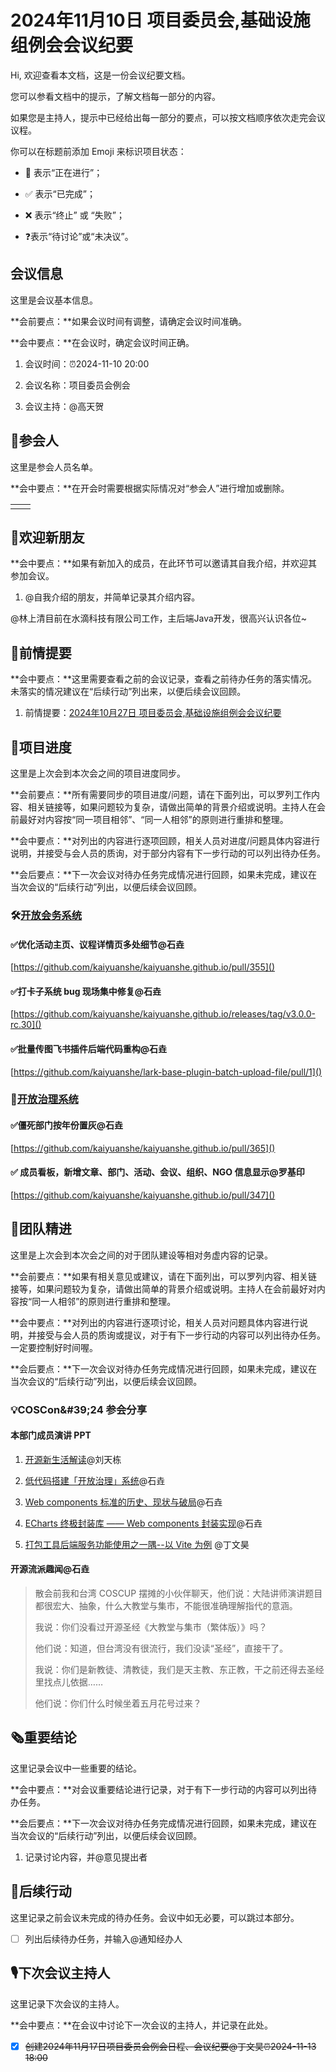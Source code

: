 # 2024年11月10日 项目委员会,基础设施组例会会议纪要

<div class="callout">

Hi, 欢迎查看本文档，这是一份会议纪要文档。

您可以参看文档中的提示，了解文档每一部分的内容。

如果您是主持人，提示中已经给出每一部分的要点，可以按文档顺序依次走完会议议程。



你可以在标题前添加 Emoji 来标识项目状态：

- 🚧 表示“正在进行”；

- ✅ 表示“已完成”；

- ❌ 表示“终止” 或 “失败”；

- ❓表示“待讨论”或“未决议”。

</div>

## 会议信息

<div class="callout">

这里是会议基本信息。

**会前要点：**如果会议时间有调整，请确定会议时间准确。

**会中要点：**在会议时，确定会议时间正确。

</div>

1. 会议时间：⏰2024-11-10 20:00

2. 会议名称：项目委员会例会

3. 会议主持：@高天贺

## 👤参会人

<div class="callout">

这里是参会人员名单。

**会中要点：**在开会时需要根据实际情况对“参会人”进行增加或删除。

</div>

<table><tbody><tr>
<td>

</td>
<td>

</td>
</tr></tbody></table>

## 👏欢迎新朋友

<div class="callout">

**会中要点：**如果有新加入的成员，在此环节可以邀请其自我介绍，并欢迎其参加会议。

</div>

1. @自我介绍的朋友，并简单记录其介绍内容。

@林上清目前在水滴科技有限公司工作，主后端Java开发，很高兴认识各位\~



## 📄前情提要

<div class="callout">

**会中要点：**这里需要查看之前的会议记录，查看之前待办任务的落实情况。未落实的情况建议在“后续行动”列出来，以便后续会议回顾。

</div>

1. 前情提要：[2024年10月27日 项目委员会,基础设施组例会会议纪要](https://kaiyuanshe.feishu.cn/wiki/XMLgwFoUGi7bNrk1BAZcU1tonXf?from=from_copylink)



## 🚧项目进度

<div class="callout">

这里是上次会到本次会之间的项目进度同步。

**会前要点：**所有需要同步的项目进度/问题，请在下面列出，可以罗列工作内容、相关链接等，如果问题较为复杂，请做出简单的背景介绍或说明。主持人在会前最好对内容按“同一项目相邻”、“同一人相邻”的原则进行重排和整理。

**会中要点：**对列出的内容进行逐项回顾，相关人员对进度/问题具体内容进行说明，并接受与会人员的质询，对于部分内容有下一步行动的可以列出待办任务。

**会后要点：**下一次会议对待办任务完成情况进行回顾，如果未完成，建议在当次会议的“后续行动”列出，以便后续会议回顾。

</div>

### 🛠️[开放会务系统](https://kaiyuanshe.feishu.cn/wiki/wikcnuUsRHqJF0qhShySwECmWlx)

#### ✅优化活动主页、议程详情页多处细节@石垚

[https://github.com/kaiyuanshe/kaiyuanshe.github.io/pull/355]()

#### ✅打卡子系统 bug 现场集中修复@石垚

[https://github.com/kaiyuanshe/kaiyuanshe.github.io/releases/tag/v3.0.0-rc.30]()

#### ✅批量传图飞书插件后端代码重构@石垚

[https://github.com/kaiyuanshe/lark-base-plugin-batch-upload-file/pull/1]()

### 🚧[开放治理系统](https://kaiyuanshe.feishu.cn/wiki/VpY9wRitDiiObVkNsXycWP3Gnmf)

#### ✅僵死部门按年份置灰@石垚

[https://github.com/kaiyuanshe/kaiyuanshe.github.io/pull/365]()

#### ✅ 成员看板，新增文章、部门、活动、会议、组织、NGO 信息显示@罗基印

[https://github.com/kaiyuanshe/kaiyuanshe.github.io/pull/347]()

## 🤼团队精进

<div class="callout">

这里是上次会到本次会之间的对于团队建设等相对务虚内容的记录。

**会前要点：**如果有相关意见或建议，请在下面列出，可以罗列内容、相关链接等，如果问题较为复杂，请做出简单的背景介绍或说明。主持人在会前最好对内容按“同一人相邻”的原则进行重排和整理。

**会中要点：**对列出的内容进行逐项讨论，相关人员对问题具体内容进行说明，并接受与会人员的质询或提议，对于有下一步行动的内容可以列出待办任务。一定要控制好时间喔。

**会后要点：**下一次会议对待办任务完成情况进行回顾，如果未完成，建议在当次会议的“后续行动”列出，以便后续会议回顾。

</div>

### 💡COSCon\&\#39;24 参会分享

#### 本部门成员演讲 PPT

1. [开源新生活解读](https://kaiyuanshe.cn/activity/recumCoZCaH2Hg/agenda/recn8GMU3j)@刘天栋

2. [低代码搭建「开放治理」系统](https://kaiyuanshe.feishu.cn/wiki/YFKLwzQtoiMGOBkWTd8c0yRqnof)@石垚

3. [Web components 标准的历史、现状与破局](https://idea2app.feishu.cn/docx/DfY9dbG0OoK1D1x2eudc3PeInBe)@石垚

4. [ECharts 终极封装库 —— Web components 封装实现](https://idea2app.feishu.cn/docx/MtizdIqdGotyO5xvY4mc6EvYnyf)@石垚

5. [打包工具后端服务功能使用之一隅\-\-以 Vite 为例](https://kaiyuanshe.cn/activity/recumCoZCaH2Hg/agenda/recRm3yPb3) @丁文昊

#### 开源流派趣闻@石垚

> 散会前我和台湾 COSCUP 摆摊的小伙伴聊天，他们说：大陆讲师演讲题目都很宏大、抽象，什么大教堂与集市，不能很准确理解指代的意涵。
> 
> 
> 
> 我说：你们没看过开源圣经《大教堂与集市（繁体版）》吗？
> 
> 
> 
> 他们说：知道，但台湾没有很流行，我们没读“圣经”，直接干了。
> 
> 
> 
> 我说：你们是新教徒、清教徒，我们是天主教、东正教，干之前还得去圣经里找点儿依据……
> 
> 
> 
> 他们说：你们什么时候坐着五月花号过来？
> 
> 

## 🗞️重要结论

<div class="callout">

这里记录会议中一些重要的结论。

**会中要点：**对会议重要结论进行记录，对于有下一步行动的内容可以列出待办任务。

**会后要点：**下一次会议对待办任务完成情况进行回顾，如果未完成，建议在当次会议的“后续行动”列出，以便后续会议回顾。

</div>

1. 记录讨论内容，并@意见提出者



## 🤺后续行动

<div class="callout">

这里记录之前会议未完成的待办任务。会议中如无必要，可以跳过本部分。

</div>

* [ ] 列出后续待办任务，并输入@通知经办人



## 🎙️下次会议主持人

<div class="callout">

这里记录下次会议的主持人。

**会中要点：**在会议中讨论下一次会议的主持人，并记录在此处。

</div>

* [x] ~~创建2024年11月17日项目委员会例会日程、会议纪要@丁文昊⏰2024-11-13 18:00~~



